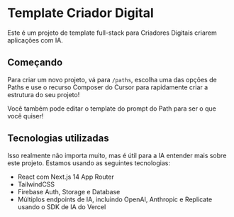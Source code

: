 # Template Criador Digital

Este é um projeto de template full-stack para Criadores Digitais criarem aplicações com IA.

## Começando
Para criar um novo projeto, vá para `/paths`, escolha uma das opções de Paths e use o recurso Composer do Cursor para rapidamente criar a estrutura do seu projeto!

Você também pode editar o template do prompt do Path para ser o que você quiser!

## Tecnologias utilizadas
Isso realmente não importa muito, mas é útil para a IA entender mais sobre este projeto. Estamos usando as seguintes tecnologias:
- React com Next.js 14 App Router
- TailwindCSS
- Firebase Auth, Storage e Database
- Múltiplos endpoints de IA, incluindo OpenAI, Anthropic e Replicate usando o SDK de IA do Vercel